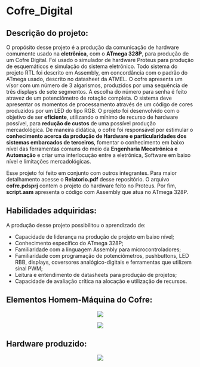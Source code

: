 # Cofre_Digital

## Descrição do projeto:

O propósito desse projeto é a produção da comunicação de hardware comumente usado na **eletrônica**, com o **ATmega 328P**, para produção de um Cofre Digital. Foi usado o simulador de hardware Proteus para produção de esquemáticos e simulação do sistema eletrônico. Todo sistema do projeto RTL foi descrito em Assembly, em concordância com o padrão do ATmega usado, descrito no datasheet da ATMEL. O cofre apresenta um vísor com um número de 3 algarismos, produzidos por uma sequência de três displays de sete segmentos. A escolha do número para senha é feito atravez de um potenciômetro de rotação completa. O sistema deve apresentar os momentos de processamento através de um código de cores produzidos por um LED do tipo RGB. O projeto foi desenvolvido com o objetivo de ser **eficiente**, utilizando o mínimo de recurso de hardware possível, para **redução de custos** de uma possível produção mercadológica. De maneira didática, o cofre foi responsável por estimular o **conhecimento acerca da produção de Hardware e particularidades dos sistemas embarcados de terceiros**, fomentar o conhecimento em baixo nível das ferramentas comuns do meio da **Engenharia Mecatrônica e Automação** e criar uma interlocução entre a eletrônica, Software em baixo nível e limitações mercadológicas.

Esse projeto foi feito em conjunto com outros integrantes. Para maior detalhamento acesse o **Relatorio.pdf** desse repositório. O arquivo **cofre.pdsprj** contem o projeto do hardware feito no Proteus. Por fim, **script.asm** apresenta o código com Assembly que atua no ATmega 328P.

## Habilidades adquiridas:

A produção desse projeto possibilitou o aprendizado de:
* Capacidade de liderança na produção de projeto em baixo nível;
* Conhecimento específico do ATmega 328P; 
* Familiaridade com a linguagem Assembly para microcontroladores;
* Familiaridade com programação de potenciômetros, pushbuttons, LED RBB, displays, coversores analógico-digitais e ferramentas que utilizem sinal PWM;
* Leitura e entendimento de datasheets para produção de projetos;
* Capacidade de avaliação crítica na alocação e utilização de recursos.

## Elementos Homem-Máquina do Cofre:

<p align="center">
  <img src="https://user-images.githubusercontent.com/48588172/134388667-51d252ef-7646-4dff-abfc-c95ea96bb855.png" />
</p>

<p align="center">
  <img src="https://user-images.githubusercontent.com/48588172/134388696-0b88cc17-674a-478a-a67b-7159e1b7c386.png" />
</p>

## Hardware produzido:

<p align="center">
  <img src="https://user-images.githubusercontent.com/48588172/134388940-d5382eeb-96fc-47b2-aa99-304887c33409.png" />
</p>
